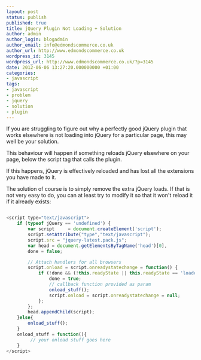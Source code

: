```yaml
---
layout: post
status: publish
published: true
title: jQuery Plugin Not Loading + Solution
author: admin
author_login: blogadmin
author_email: info@edmondscommerce.co.uk
author_url: http://www.edmondscommerce.co.uk
wordpress_id: 3145
wordpress_url: http://www.edmondscommerce.co.uk/?p=3145
date: 2012-06-06 13:27:20.000000000 +01:00
categories:
- javascript
tags:
- javascript
- problem
- jquery
- solution
- plugin
---
```

If you are struggling to figure out why a perfectly good jQuery plugin that works elsewhere is not loading into jQuery for a particular page, this may well be your solution.

This behaviour will happen if something reloads jQuery elsewhere on your page, below the script tag that calls the plugin.

If this happens, jQuery is effectively reloaded and has lost all the extensions you have made to it.

The solution of course is to simply remove the extra jQuery loads. If that is not very easy to do, you can at least try to modify it so that it won't reload it if it already exists:

```javascript

<script type="text/javascript">
    if (typeof jQuery == 'undefined') {
        var script     = document.createElement('script');
        script.setAttribute("type","text/javascript");
        script.src = "jquery-latest.pack.js";
        var head = document.getElementsByTagName('head')[0],
        done = false;

        // Attach handlers for all browsers
        script.onload = script.onreadystatechange = function() {
            if (!done && (!this.readyState || this.readyState == 'loaded' || this.readyState == 'complete')) {
                done = true;
                // callback function provided as param
                onload_stuff();
                script.onload = script.onreadystatechange = null;
            };
        };
        head.appendChild(script);
    }else{
        onload_stuff();
    }
    onload_stuff = function(){
         // your onload stuff goes here
    }
</script>

```
